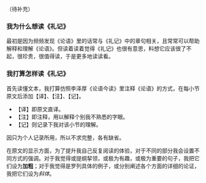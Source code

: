 
（待补充）

### 我为什么想读《礼记》

最初是因为频频发现《论语》里的话常与《礼记》中的章句相关，且常常可以帮助解释和理解《论语》。但读着读着觉得《礼记》也很有意思，料想它应该很了不起，很珍贵，很值得读，于是更多地读读看。

### 我打算怎样读《礼记》

首先读懂文本，我打算仿照李泽厚《论语今读》里注释《论语》的方式，在每小节原文后添加【译】、【注】、【记】。
- 【译】即原文直译。
- 【注】即注释，用以解释个别我不熟悉的字眼。
- 【记】则记录下我对该小节的理解。

因只为个人记录所用，所以不求完整，各有缺省。

在原文的显示方面，为了提升我自己反复阅读的体验，对于不同的部分我会设置不同方式的强调。对于我觉得或提纲挈领，或极为有趣，或极为重要的句子，我把它们设为**加粗**；对于我觉得是罗列具体的例子，或分别阐述各个方面的详细的论证，我把它们设为*斜体*。
